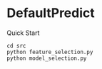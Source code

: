 # DefaultPredict

Quick Start

```
cd src
python feature_selection.py
python model_selection.py
```
